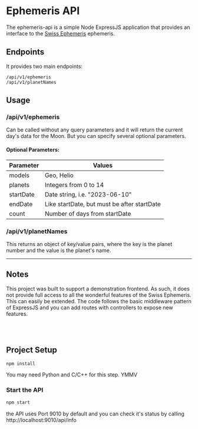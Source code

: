 # Ephemeris API

The ephemeris-api is a simple Node ExpressJS application that provides an interface to the [Swiss Ephemeris](https://www.astro.com/swisseph/) ephemeris.

## Endpoints

It provides two main endpoints:
```
/api/v1/ephemeris
/api/v1/planetNames
```
## Usage

### /api/v1/ephemeris

Can be called without any query parameters and it will return the current day's data for the Moon. But you can specify several optional parameters.

#### Optional Parameters:

<table>
<thead>
<tr><th>Parameter</th><th>Values</th></tr>
</thead>
<tbody>
<tr><td>models</td><td>Geo, Helio</td></tr>
<tr><td>planets</td><td>Integers from 0 to 14</td></tr>
<tr><td>startDate</td><td>Date string, i.e. "2023-06-10"</td></tr>
<tr><td>endDate</td><td>Like startDate, but must be after startDate</td></tr>
<tr><td>count</td><td>Number of days from startDate</td></tr>
<tbody>
</table>

### /api/v1/planetNames

This returns an object of key/value pairs, where the key is the planet number and the value is the planet's name.

---

## Notes

This project was built to support a demonstration frontend. As such, it does not provide full access to all the wonderful features of the Swiss Ephemeris. This can easily be extended. The code follows the basic middleware pattern of ExpressJS and you can add routes with controllers to expose new features.

<br>
<br>

## Project Setup

```sh
npm install
```
You may need Python and C/C++ for this step. YMMV


### Start the API

```sh
npm start
```
the API uses Port 9010 by default and you can check it's status by calling http://localhost:9010/api/info